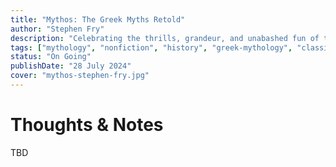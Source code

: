 ```yaml
---
title: "Mythos: The Greek Myths Retold"
author: "Stephen Fry"
description: "Celebrating the thrills, grandeur, and unabashed fun of the Greek myths, Mythos breathes life into ancient tales—from Pandora's box to Prometheus's fire."
tags: ["mythology", "nonfiction", "history", "greek-mythology", "classics"]
status: "On Going"
publishDate: "28 July 2024"
cover: "mythos-stephen-fry.jpg"
---
```


# Thoughts & Notes

TBD
